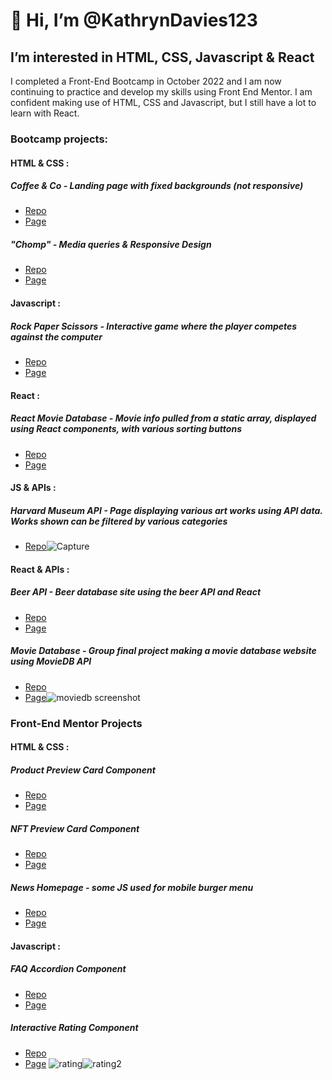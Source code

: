 # 👋 Hi, I’m @KathrynDavies123
## I’m interested in HTML, CSS, Javascript & React
I completed a Front-End Bootcamp in October 2022 and I am now continuing to practice and develop my skills using Front End Mentor. 
I am confident making use of HTML, CSS and Javascript, but I still have a lot to learn with React. 

### Bootcamp projects: 

#### HTML & CSS :

##### Coffee & Co - Landing page with fixed backgrounds (not responsive)
* [Repo](https://github.com/KathrynDavies123/coffee-co)
* [Page](https://kathryndavies123.github.io/coffee-co/)

##### "Chomp" - Media queries & Responsive Design 
* [Repo](https://github.com/KathrynDavies123/chomp-responsive)
* [Page](https://kathryndavies123.github.io/chomp-responsive/)

#### Javascript :

##### Rock Paper Scissors - Interactive game where the player competes against the computer
* [Repo](https://github.com/KathrynDavies123/RockPaperScissorsv2)
* [Page](https://kathryndavies123.github.io/RockPaperScissorsv2/)

#### React :

##### React Movie Database - Movie info pulled from a static array, displayed using React components, with various sorting buttons
* [Repo](https://github.com/KathrynDavies123/movies-database-react)
* [Page](https://stately-conkies-618f01.netlify.app)

#### JS & APIs : 

##### Harvard Museum API - Page displaying various art works using API data. Works shown can be filtered by various categories
* [Repo](https://github.com/KathrynDavies123/harvard-museum-api)![Capture](https://user-images.githubusercontent.com/103680044/203561741-4faa2cba-23ef-444e-8d72-351610c66f30.PNG)

#### React & APIs : 

##### Beer API - Beer database site using the beer API and React
* [Repo](https://github.com/KathrynDavies123/react-beer-api)
* [Page](https://illustrious-panda-46531a.netlify.app)

##### Movie Database - Group final project making a movie database website using MovieDB API
* [Repo](https://github.com/KathrynDavies123/mov)
* [Page](https://comforting-bombolone-f53d32.netlify.app)![moviedb screenshot](https://user-images.githubusercontent.com/103680044/203564443-c9a1424f-a1ce-44de-b527-2a36fed5b73b.PNG)


### Front-End Mentor Projects

#### HTML & CSS :

##### Product Preview Card Component
* [Repo](https://github.com/KathrynDavies123/product-preview-card-component-main)
* [Page](https://kathryndavies123.github.io/product-preview-card-component-main/)

##### NFT Preview Card Component
* [Repo](https://github.com/KathrynDavies123/nft-preview-card-component)
* [Page](https://kathryndavies123.github.io/nft-preview-card-component/)

##### News Homepage - some JS used for mobile burger menu
* [Repo](https://github.com/KathrynDavies123/news-homepage-main)
* [Page](https://kathryndavies123.github.io/news-homepage-main/)

#### Javascript : 

##### FAQ Accordion Component
* [Repo](https://github.com/KathrynDavies123/faq-accordion-card)
* [Page](https://kathryndavies123.github.io/faq-accordion-card/)

##### Interactive Rating Component
* [Repo](https://github.com/KathrynDavies123/interactive-rating-component)
* [Page](https://kathryndavies123.github.io/interactive-rating-component/)
![rating](https://user-images.githubusercontent.com/103680044/204277599-90dce12a-3058-45bd-8a3b-0d93f1a03a0c.JPG)![rating2](https://user-images.githubusercontent.com/103680044/204277675-61658263-19a1-42ac-8463-8b5f5e9e3bed.JPG)

